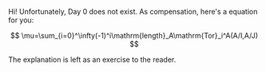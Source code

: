 Hi! Unfortunately, Day 0 does not exist. As compensation, here's a equation for you:

$$ \mu=\sum_{i=0}^\infty(-1)^i\mathrm{length}_A\mathrm{Tor}_i^A(A/I,A/J) $$

The explanation is left as an exercise to the reader.